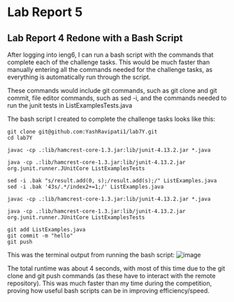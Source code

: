 # Lab Report 5

## Lab Report 4 Redone with a Bash Script

After logging into ieng6, I can run a bash script with the commands that complete each of the challenge tasks. This would be much faster than manually entering all the commands needed for the challenge tasks, as everything is automatically run through the script.

These commands would include git commands, such as git clone and git commit, file editor commands, such as sed -i, and the commands needed to run the junit tests in ListExamplesTests.java

The bash script I created to complete the challenge tasks looks like this:

    git clone git@github.com:YashRavipati1/lab7Y.git
    cd lab7Y

    javac -cp .:lib/hamcrest-core-1.3.jar:lib/junit-4.13.2.jar *.java

    java -cp .:lib/hamcrest-core-1.3.jar:lib/junit-4.13.2.jar org.junit.runner.JUnitCore ListExamplesTests

    sed -i .bak "s/result.add(0, s);/result.add(s);/" ListExamples.java
    sed -i .bak '43s/.*/index2+=1;/' ListExamples.java

    javac -cp .:lib/hamcrest-core-1.3.jar:lib/junit-4.13.2.jar *.java

    java -cp .:lib/hamcrest-core-1.3.jar:lib/junit-4.13.2.jar org.junit.runner.JUnitCore ListExamplesTests

    git add ListExamples.java
    git commit -m "hello"
    git push


This was the terminal output from running the bash script: 
![image](https://user-images.githubusercontent.com/63521936/224871887-da20c27f-a934-4af8-b31b-9a6255b7484c.png)

The total runtime was about 4 seconds, with most of this time due to the git clone and git push commands (as these have to interact with the remote repository).
This was much faster than my time during the competition, proving how useful bash scripts can be in improving efficiency/speed.

